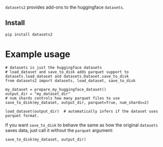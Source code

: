 `datasets2` provides add-ons to the huggingface `datasets`.


## Install

```
pip install datasets2
```

# Example usage

```
# datasets is just the huggingface datasets
# load_dataset and save_to_disk adds parquet support to datasets.load_dataset and datasets.Dataset.save_to_disk
from datasets2 import datasets, load_dataset, save_to_disk

my_dataset = prepare_my_huggingface_dataset()
output_dir = "my_dataset_dir"
# num_shards controls how many parquet files to use
save_to_disk(my_dataset, output_dir, parquet=True, num_shards=2)

load_dataset(output_dir)  # automatically infers if the dataset uses parquet format.

```

If you want `save_to_disk` to behave the same as how the original `datasets` saves data, just call it without the `parquet` argument:

```
save_to_disk(my_dataset, output_dir)
```

